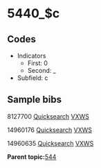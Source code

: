 # 5440\_$c

## Codes

-   Indicators
    -   First: 0
    -   Second: \_
-   Subfield: c

## Sample bibs

8127700 [Quicksearch](https://search.library.yale.edu/catalog/8127700) [VXWS](http://prodorbis.library.yale.edu:7014/vxws/GetHoldingsService?bibId=8127700)

14960176 [Quicksearch](https://search.library.yale.edu/catalog/14960176) [VXWS](http://prodorbis.library.yale.edu:7014/vxws/GetHoldingsService?bibId=14960176)

14960635 [Quicksearch](https://search.library.yale.edu/catalog/14960635) [VXWS](http://prodorbis.library.yale.edu:7014/vxws/GetHoldingsService?bibId=14960635)

**Parent topic:**[544](../../tags/544/544.md)

